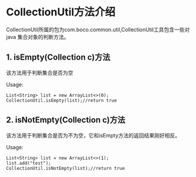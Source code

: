 # CollectionUtil方法介绍
CollectionUtil所属的包为com.boco.common.util,CollectionUtil工具包含一些对java 集合对象的判断方法。

## 1. isEmpty(Collection<T> c)方法

该方法用于判断集合是否为空

Usage:

```
List<String> list = new ArrayList<>(0);
CollectionUtil.isEmpty(list);//return true
```

## 2. isNotEmpty(Collection<T> c)方法

该方法用于判断集合是否为不为空，它和isEmpty方法的返回结果刚好相反。

Usage:

```
List<String> list = new ArrayList<>(1);
list.add("test");
CollectionUtil.isNotEmpty(list);//return true
```